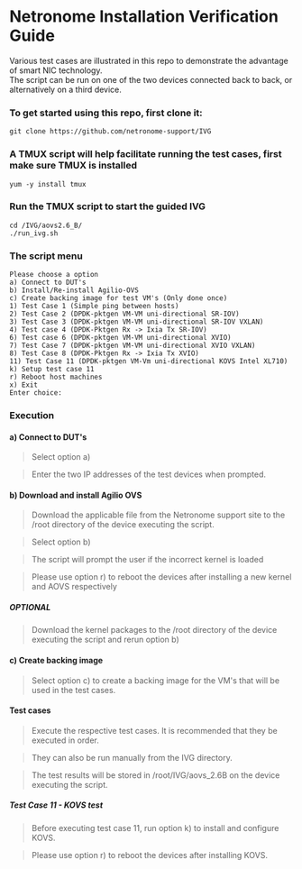 # Netronome Installation Verification Guide

Various test cases are illustrated in this repo to demonstrate the advantage of smart NIC technology.  
The script can be run on one of the two devices connected back to back, or alternatively on a third device.

### To get started using this repo, first clone it:
```
git clone https://github.com/netronome-support/IVG
```
### A TMUX script will help facilitate running the test cases, first make sure TMUX is installed
```
yum -y install tmux
```
### Run the TMUX script to start the guided IVG
```
cd /IVG/aovs2.6_B/
./run_ivg.sh
```

### The script menu
```
Please choose a option
a) Connect to DUT's
b) Install/Re-install Agilio-OVS
c) Create backing image for test VM's (Only done once)
1) Test Case 1 (Simple ping between hosts)
2) Test Case 2 (DPDK-pktgen VM-VM uni-directional SR-IOV)
3) Test Case 3 (DPDK-pktgen VM-VM uni-directional SR-IOV VXLAN)
4) Test case 4 (DPDK-Pktgen Rx -> Ixia Tx SR-IOV)
6) Test case 6 (DPDK-pktgen VM-VM uni-directional XVIO)
7) Test Case 7 (DPDK-pktgen VM-VM uni-directional XVIO VXLAN)
8) Test Case 8 (DPDK-Pktgen Rx -> Ixia Tx XVIO)
11) Test Case 11 (DPDK-pktgen VM-Vm uni-directional KOVS Intel XL710)
k) Setup test case 11
r) Reboot host machines
x) Exit
Enter choice:
```

### Execution
#### a) Connect to DUT's 

>Select option a)  

>Enter the two IP addresses of the test devices when prompted.  

#### b) Download and install Agilio OVS

>Download the applicable file from the Netronome support site to the /root directory of the device executing the script.  

>Select option b)  

>The script will prompt the user if the incorrect kernel is loaded

>Please use option r) to reboot the devices after installing a new kernel and AOVS respectively  

##### OPTIONAL
>Download the kernel packages to the /root directory of the device executing the script and rerun option b)

#### c) Create backing image 
>Select option c) to create a backing image for the VM's that will be used in the test cases.

#### Test cases
>Execute the respective test cases. It is recommended that they be executed in order.  

>They can also be run manually from the IVG directory.  

>The test results will be stored in /root/IVG/aovs_2.6B on the device executing the script.  

##### Test Case 11 - KOVS test
>Before executing test case 11, run option k) to install and configure KOVS.  

>Please use option r) to reboot the devices after installing KOVS.  




